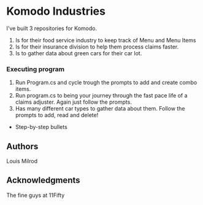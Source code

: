 # Komodo Industries

I've built 3 repositories for Komodo.
1. Is for their food service industry to keep track of Menu and Menu Items
2. Is for their insurance division to help them process claims faster.
3. Is to gather data about green cars for their car lot.

### Executing program

1. Run Program.cs and cycle trough the prompts to add and create combo items.
2. Run program.cs to being your journey through the fast pace life of a claims adjuster. Again just follow the prompts.
3. Has many different car types to gather data about them. Follow the prompts to add, read and delete!
* Step-by-step bullets

## Authors

Louis Milrod

## Acknowledgments

The fine guys at 11Fifty